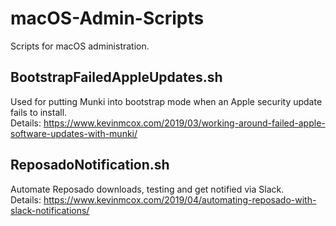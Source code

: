 # macOS-Admin-Scripts
Scripts for macOS administration.

## BootstrapFailedAppleUpdates.sh

Used for putting Munki into bootstrap mode when an Apple security update fails to install.  
Details: https://www.kevinmcox.com/2019/03/working-around-failed-apple-software-updates-with-munki/

## ReposadoNotification.sh

Automate Reposado downloads, testing and get notified via Slack.  
Details: https://www.kevinmcox.com/2019/04/automating-reposado-with-slack-notifications/
